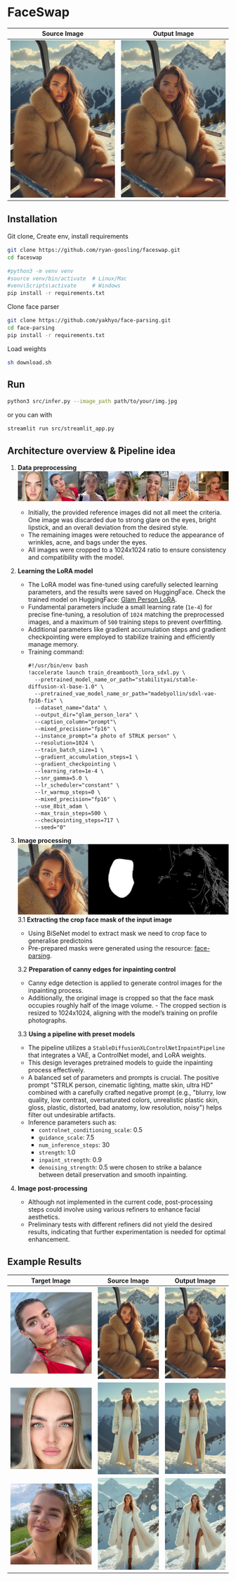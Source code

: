 # FaceSwap
| Source Image  | Output Image    |
|---------------|-----------------|
| ![target](assets/image1.jpg)   | ![output](assets/result1.jpg)  |
## Installation

Git clone, Create env, install requirements
```bash
git clone https://github.com/ryan-goosling/faceswap.git
cd faceswap
```
```bash
#python3 -m venv venv
#source venv/bin/activate  # Linux/Mac
#venv\Scripts\activate     # Windows
pip install -r requirements.txt
```
Clone face parser
```bash
git clone https://github.com/yakhyo/face-parsing.git
cd face-parsing
pip install -r requirements.txt
```
Load weights
```bash
sh download.sh
```
## Run

```bash
python3 src/infer.py --image_path path/to/your/img.jpg 
```
or you can with
```bash
streamlit run src/streamlit_app.py 
```

## Architecture overview & Pipeline idea

1. **Data preprocessing**
![Image Preprocessed](assets/image_preprocessing.jpg)
   - Initially, the provided reference images did not all meet the criteria. One image was discarded due to strong glare on the eyes, bright lipstick, and an overall deviation from the desired style.
   - The remaining images were retouched to reduce the appearance of wrinkles, acne, and bags under the eyes.
   - All images were cropped to a 1024x1024 ratio to ensure consistency and compatibility with the model.

3. **Learning the LoRA model**  
   - The LoRA model was fine-tuned using carefully selected learning parameters, and the results were saved on HuggingFace.
   Check the trained model on HuggingFace: [Glam Person LoRA](https://huggingface.co/biglebowski/glam_person_lora).
   - Fundamental parameters include a small learning rate (`1e-4`) for precise fine-tuning, a resolution of `1024` matching the preprocessed images, and a maximum of `500` training steps to prevent overfitting.
   - Additional parameters like gradient accumulation steps and gradient checkpointing were employed to stabilize training and efficiently manage memory.
   - Training command:
     ```
     #!/usr/bin/env bash
     !accelerate launch train_dreambooth_lora_sdxl.py \
       --pretrained_model_name_or_path="stabilityai/stable-diffusion-xl-base-1.0" \
       --pretrained_vae_model_name_or_path="madebyollin/sdxl-vae-fp16-fix" \
       --dataset_name="data" \
       --output_dir="glam_person_lora" \
       --caption_column="prompt"\
       --mixed_precision="fp16" \
       --instance_prompt="a photo of STRLK person" \
       --resolution=1024 \
       --train_batch_size=1 \
       --gradient_accumulation_steps=1 \
       --gradient_checkpointing \
       --learning_rate=1e-4 \
       --snr_gamma=5.0 \
       --lr_scheduler="constant" \
       --lr_warmup_steps=0 \
       --mixed_precision="fp16" \
       --use_8bit_adam \
       --max_train_steps=500 \
       --checkpointing_steps=717 \
       --seed="0"
     ```

5. **Image processing**
   ![Image Preprocessed](assets/canny_mask.jpg)
   3.1 **Extracting the crop face mask of the input image**  
   - Using BiSeNet model to extract mask we need to crop face to generalise predictoins
   - Pre-prepared masks were generated using the resource: [face-parsing](https://github.com/yakhyo/face-parsing).

   3.2 **Preparation of canny edges for inpainting control**  
   - Canny edge detection is applied to generate control images for the inpainting process.
   - Additionally, the original image is cropped so that the face mask occupies roughly half of the image volume.       - The cropped section is resized to 1024x1024, aligning with the model’s training on profile photographs.

   3.3 **Using a pipeline with preset models**  
   - The pipeline utilizes a `StableDiffusionXLControlNetInpaintPipeline` that integrates a VAE, a ControlNet model, and LoRA weights.
   - This design leverages pretrained models to guide the inpainting process effectively.
   - A balanced set of parameters and prompts is crucial. The positive prompt "STRLK person, cinematic lighting, matte skin, ultra HD" combined with a carefully crafted negative prompt (e.g., "blurry, low quality, low contrast, oversaturated colors, unrealistic plastic skin, gloss, plastic, distorted, bad anatomy, low resolution, noisy") helps filter out undesirable artifacts.
   - Inference parameters such as:
     - `controlnet_conditioning_scale`: 0.5
     - `guidance_scale`: 7.5
     - `num_inference_steps`: 30
     - `strength`: 1.0
     - `inpaint_strength`: 0.9
     - `denoising_strength`: 0.5
     were chosen to strike a balance between detail preservation and smooth inpainting.

6. **Image post-processing**  
   - Although not implemented in the current code, post-processing steps could involve using various refiners to enhance facial aesthetics.
   - Preliminary tests with different refiners did not yield the desired results, indicating that further experimentation is needed for optimal enhancement.


## Example Results

| Target Image                    | Source Image                    | Output Image                    |
|---------------------------------|---------------------------------|---------------------------------|
| ![source](assets/target1.jpg)    | ![target](assets/image1.jpg)   | ![output](assets/result1.jpg)  |
| ![source](assets/target2.jpg)    | ![target](assets/image2.jpg)   | ![output](assets/result2.jpg)  |
| ![source](assets/target3.jpg)    | ![target](assets/image3.jpg)   | ![output](assets/result3.jpg)  |


